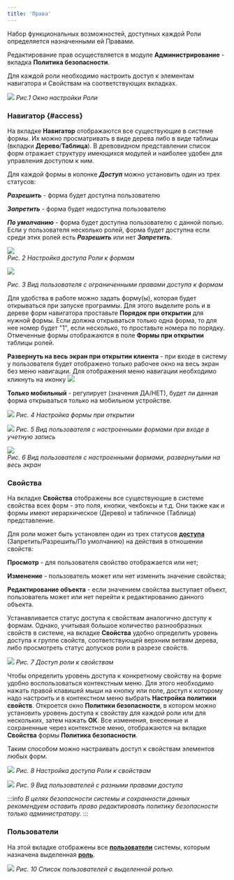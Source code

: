 ```yaml
---
title: 'Права'
---
```


Набор функциональных возможностей, доступных каждой Роли определяется назначенными ей Правами.

Редактирование прав осуществляется в модуле **Администрирование** - вкладка **Политика безопасности**.

Для каждой роли необходимо настроить доступ к элементам навигатора и Свойствам на соответствующих вкладках.

![](images/Role_permissions_1.png)
*Рис.1 Окно настройки Роли*

### Навигатор {#access}

На вкладке **Навигатор** отображаются все существующие в системе формы. Их можно просматривать в виде дерева либо в виде таблицы (вкладки **Дерево**/**Таблица**). В древовидном представлении список форм отражает структуру имеющихся модулей и наиболее удобен для управления доступом к ним.

Для каждой формы в колонке ***Доступ*** можно установить один из трех статусов:

***Разрешить*** - форма будет доступна пользователю

***Запретить*** - форма будет недоступна пользователю

***По умолчанию*** - форма будет доступна пользователю с данной полью. Если у пользователя несколько ролей, форма будет доступна если среди этих ролей есть ***Разрешить*** или нет ***Запретить***.

  

  

![](images/Role_permissions_2.png)  
*Рис. 2 Настройка доступа Роли к формам*

  

![](images/Role_permissions_3.png)

*Рис. 3 Вид пользователя с ограниченными правами доступа к формам*

  

Для удобства в работе можно задать форму(ы), которая будет открываться при запуске программы. Для этого выделите роль и в дереве форм навигатора проставьте **Порядок при открытии** для нужной формы. Если должна открываться только одна форма, то для нее номер будет "1", если несколько, то проставьте номера по порядку. Отмеченные формы отображаются в поле **Формы при открытии** таблицы ролей.

**Развернуть на весь экран при открытии клиента** - при входе в систему у пользователя будет отображено только рабочее окно на весь экран без меню навигации. Для отображения меню навигации необходимо кликнуть на иконку ![](images/exit_full_screen.png)

**Только мобильный** - регулирует (значения ДА/НЕТ), будет ли данная форма открываться только на мобильном устройстве.

  

![](images/Role_permissions_4.png)
*Рис. 4 Настройка формы при открытии*

![](images/Role_permissions_5.png)
*Рис. 5 Вид пользователя с настроенными формами при входе в учетную запись*

![](images/Role_permissions_6.png)  
*Рис. 6 Вид пользователя с настроенными формами, развернутыми на весь экран*

### Свойства

На вкладке **Свойства** отображены все существующие в системе свойства всех форм - это поля, кнопки, чекбоксы и т.д. Они также как и формы имеют иерархическое (Дерево) и табличное (Таблица) представление.

Для роли может быть установлен один из трех статусов [**доступа**](#access) (Запретить/Разрешить/По умолчанию) на действия в отношении свойств:

**Просмотр** - для пользователя свойство отображается или нет;

**Изменение** - пользователь может или нет изменить значение свойства;

**Редактирование объекта** - если значением свойства выступает объект, пользователь может или нет перейти к редактированию данного объекта.

Устанавливается статус доступа к свойствам аналогично доступу к формам. Однако, учитывая большое количество разнообразных свойств в системе, на вкладке **Свойства** удобно определить уровень доступа к группе свойств, соответствующей верхним ветвям дерева, либо просмотреть статус допусков роли в разрезе свойств.

![](images/Role_permissions_7.png)
*Рис. 7 Доступ роли к свойствам*

Чтобы определить уровень доступа к конкретному свойству на форме удобно воспользоваться контекстным меню. Для этого необходимо нажать правой клавишей мыши на кнопку или поле, доступ к которому надо настроить и в контекстном меню выбрать **Настройка политики свойств**. Откроется окно **Политики безопасности**, в котором можно установить уровень доступа к свойству для каждой роли или для нескольких, затем нажать **ОК**. Все изменения, внесенные и сохраненные через контекстное меню, отображаются на вкладке **Свойства** формы **Политика безопасности**.

Таким способом можно настраивать доступ к свойствам элементов любых форм.

![](images/Role_permissions_8.png)
*Рис. 8 Настройка доступа Роли к свойствам*

  

  

  

![](images/Role_permissions_9.png)
*Рис. 9 Вид пользователей с разными правами доступа*

:::info
*В целях безопасности системы и сохранности данных рекомендуем оставить право редактировать политику безопасности только администратору.*
:::

### Пользователи

На этой вкладке отображены все [**пользователи**](Users.md) системы, которым назначена выделенная [**роль**](User_roles.md).

![](images/Role_permissions_10.png)
*Рис. 10 Список пользователей с выделенной ролью.*

  




  
